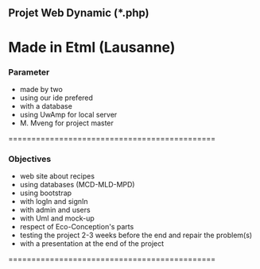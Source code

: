 ## Projet Web Dynamic (*.php)
Made in Etml (Lausanne)
=============================================
### Parameter
 - made by two
 - using our ide prefered
 - with a database
 - using UwAmp for local server
 - M. Mveng for project master

=============================================
### Objectives
 - web site about recipes
 - using databases (MCD-MLD-MPD)
 - using bootstrap
 - with logIn and signIn
 - with admin and users
 - with Uml and mock-up
 - respect of Eco-Conception's parts
 - testing the project 2-3 weeks before the end and repair the problem(s)
 - with a presentation at the end of the project

=============================================